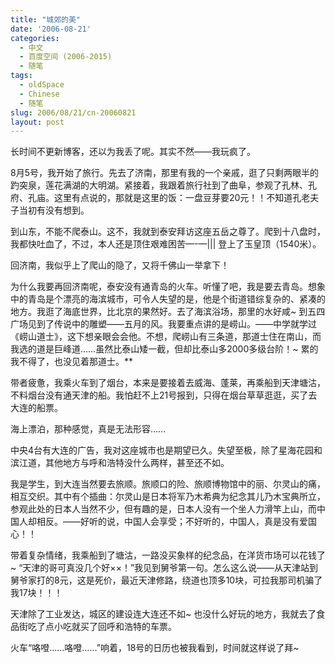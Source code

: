 ```yaml
---
title: "城郊的美"
date: '2006-08-21'
categories:
  - 中文
  - 百度空间 (2006-2015)
  - 随笔
tags:
  - oldSpace
  - Chinese
  - 随笔
slug: 2006/08/21/cn-20060821
layout: post
---
```

长时间不更新博客，还以为我丢了呢。其实不然——我玩疯了。

8月5号，我开始了旅行。先去了济南，那里有我的一个亲戚，逛了只剩两眼半的趵突泉，莲花满湖的大明湖。紧接着，我跟着旅行社到了曲阜，参观了孔林、孔府、孔庙。这里有点说的，那就是这里的饭：一盘豆芽要20元！！不知道孔老夫子当初有没有想到。

到山东，不能不爬泰山。这不，我就到泰安拜访这座五岳之尊了。爬到十八盘时，我都快吐血了，不过，本人还是顶住艰难困苦—-—||| 登上了玉皇顶（1540米）。

回济南，我似乎上了爬山的隐了，又将千佛山一举拿下！

为什么我要再回济南呢，泰安没有通青岛的火车。听懂了吧，我是要去青岛。想象中的青岛是个漂亮的海滨城市，可令人失望的是，他是个街道错综复杂的、紧凑的地方。我逛了海底世界，比北京的果然好。去了海滨浴场，那里的水好咸~ 到五四广场见到了传说中的雕塑——五月的风。我要重点讲的是崂山。——中学就学过《崂山道士》，这下想亲眼会会他。不想，爬崂山有三条道，那道士住在南山，而我选的道是巨峰道……虽然比泰山矮一截，但却比泰山多2000多级台阶！~ 累的我不得了，也没见着那道士。**

带者疲惫，我乘火车到了烟台，本来是要接着去威海、蓬莱，再乘船到天津塘沽，不料烟台没有通天津的船。我怕赶不上21号报到，只得在烟台草草逛逛，买了去大连的船票。

海上漂泊，那种感觉，真是无法形容……

中央4台有大连的广告，我对这座城市也是期望已久。失望至极，除了星海花园和滨江道，其他地方与呼和浩特没什么两样，甚至还不如。

我是学生，到大连当然要去旅顺。旅顺口的险、旅顺博物馆中的丽、尔灵山的痛，相互交织。其中有个插曲：尔灵山是日本将军乃木希典为纪念其儿乃木宝典所立，参观此处的日本人当然不少，但有趣的是，日本人没有一个坐人力滑竿上山，而中国人却相反。——好听的说，中国人会享受；不好听的，中国人，真是没有爱国心！！

带着复杂情绪，我乘船到了塘沽，一路没买象样的纪念品，在洋货市场可以花钱了~ “天津的哥可真没几个好××！”我见到舅爷第一句。怎么这么说——从天津站到舅爷家打的8元，这是死价，最近天津修路，绕道也顶多10块，可拉我那司机骗了我17块！！！

天津除了工业发达，城区的建设连大连还不如~ 也没什么好玩的地方，我就去了食品街吃了点小吃就买了回呼和浩特的车票。

火车“咯噔……咯噔……”响着，18号的日历也被我看到，时间就这样说了拜~